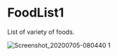 # FoodList1
List of variety of foods.

![Screenshot_20200705-080440 1](https://user-images.githubusercontent.com/62166752/86537142-7b740280-bf0a-11ea-8437-06c3683c074c.jpg)
